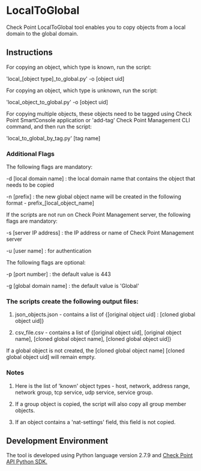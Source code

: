 # LocalToGlobal
Check Point LocalToGlobal tool enables you to copy objects from a local domain to the global domain.

## Instructions
For copying an object, which type is known, run the script:

'local_[object type]_to_global.py' -o [object uid]

For copying an object, which type is unknown, run the script:

'local_object_to_global.py' -o [object uid]

For copying multiple objects, these objects need to be tagged using Check Point SmartConsole application or 'add-tag' Check Point Management CLI command, and then run the script:

'local_to_global_by_tag.py' [tag name]

### Additional Flags
The following flags are mandatory:

-d [local domain name] : the local domain name that contains the object that needs to be copied

-n [prefix] : the new global object name will be created in the following format - prefix_[local_object_name]

If the scripts are not run on Check Point Management server, the following flags are mandatory:

-s [server IP address] : the IP address or name of Check Point Management server

-u [user name] : for authentication

The following flags are optional:

-p [port number] : the default value is 443

-g [global domain name] : the default value is 'Global'

### The scripts create the following output files:
1. json_objects.json - contains a list of {[original object uid] : [cloned global object uid]}

2. csv_file.csv - contains a list of {[original object uid], [original object name], [cloned global object name], [cloned global object uid]}

If a global object is not created, the [cloned global object name] [cloned global object uid] will remain empty.

### Notes
1. Here is the list of 'known' object types - host, network, address range, network group, tcp service, udp service, service group.

2. If a group object is copied, the script will also copy all group member objects.

3. If an object contains a 'nat-settings' field, this field is not copied.

## Development Environment
The tool is developed using Python language version 2.7.9 and [Check Point API Python SDK.](https://github.com/CheckPoint-APIs-Team/cpapi-python-sdk)
